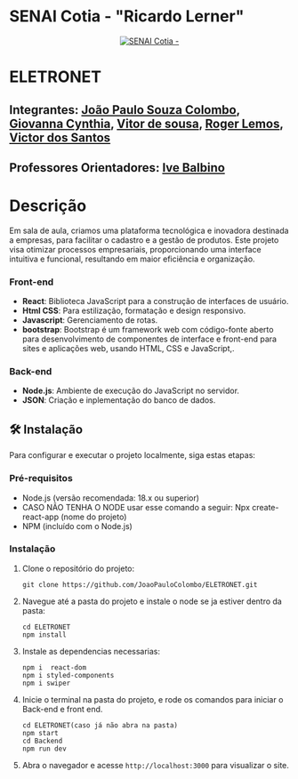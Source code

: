 # SENAI Cotia - "Ricardo Lerner"

<p align="center">
<a href= "https://www.fecap.br/"><img src="https://www.conre3.org.br/portal/wp-content/uploads/2024/05/logo-senai-1.png" alt="SENAI Cotia - "Ricardo Lerner" border="0"></a>
</p>

# ELETRONET  

## Integrantes: <a href="" >João Paulo Souza Colombo</a>, <a href="https://github.com/Giovanna-Cynthia" >Giovanna Cynthia</a>, <a href="https://github.com/vitorsdev20" >Vitor de sousa</a>, <a href="https://github.com/RogerDevL" >Roger Lemos</a>, <a href="https://github.com/Victor-Santos-Silva" >Victor dos Santos</a>

## Professores Orientadores: <a href="https://www.linkedin.com/in/ive-balbino-462a67239/" >Ive Balbino</a>

# Descrição

 Em sala de aula, criamos uma plataforma tecnológica e inovadora destinada a empresas, para facilitar o cadastro e a gestão de produtos. Este projeto visa otimizar processos empresariais, proporcionando uma interface intuitiva e funcional, resultando em maior eficiência e organização.

### Front-end

- **React**: Biblioteca JavaScript para a construção de interfaces de usuário.
- **Html CSS**: Para estilização, formatação e design responsivo.
- **Javascript**: Gerenciamento de rotas.
- **bootstrap**: Bootstrap é um framework web com código-fonte aberto para desenvolvimento de componentes de interface e front-end para sites e aplicações web, usando HTML, CSS e JavaScript,.

### Back-end

- **Node.js**: Ambiente de execução do JavaScript no servidor.
- **JSON**: Criação e inplementação do banco de dados.

## 🛠 Instalação

Para configurar e executar o projeto localmente, siga estas etapas:

### Pré-requisitos

- Node.js (versão recomendada: 18.x ou superior)
- CASO NÃO TENHA O NODE usar esse comando a seguir: Npx create-react-app (nome do projeto)
- NPM (incluído com o Node.js)

### Instalação

1. Clone o repositório do projeto:
   ```
   git clone https://github.com/JoaoPauloColombo/ELETRONET.git
   ```
2. Navegue até a pasta do projeto e instale o node se ja estiver dentro da pasta:
   ```
   cd ELETRONET
   npm install
   ```
3. Instale as dependencias necessarias:
   ```
   npm i  react-dom
   npm i styled-components
   npm i swiper
   ```
4. Inicie o terminal na pasta do projeto, e rode os comandos para iniciar o Back-end e front end.
   ```
   cd ELETRONET(caso já não abra na pasta)
   npm start
   cd Backend
   npm run dev
   ```
5. Abra o navegador e acesse `http://localhost:3000` para visualizar o site.
